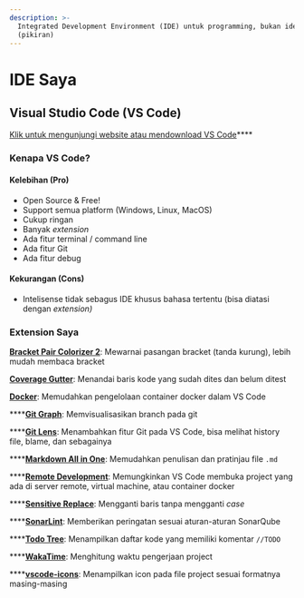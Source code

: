 ```yaml
---
description: >-
  Integrated Development Environment (IDE) untuk programming, bukan ide
  (pikiran)
---
```


# IDE Saya

## Visual Studio Code \(VS Code\)

[Klik untuk mengunjungi website atau mendownload VS Code](https://code.visualstudio.com/)\*\*\*\*

### **Kenapa VS Code?**

#### **Kelebihan \(Pro\)**

* Open Source & Free!
* Support semua platform \(Windows, Linux, MacOS\)
* Cukup ringan
* Banyak _extension_
* Ada fitur terminal / command line 
* Ada fitur Git
* Ada fitur debug 

#### **Kekurangan \(Cons\)**

* Intelisense tidak sebagus IDE khusus bahasa tertentu \(bisa diatasi dengan _extension\)_

#### 

### Extension Saya

[**Bracket Pair Colorizer 2**](https://marketplace.visualstudio.com/items?itemName=CoenraadS.bracket-pair-colorizer-2): Mewarnai pasangan bracket \(tanda kurung\), lebih mudah membaca bracket

[**Coverage Gutter**](https://marketplace.visualstudio.com/items?itemName=ryanluker.vscode-coverage-gutters): Menandai baris kode yang sudah dites dan belum ditest

[**Docker**](https://marketplace.visualstudio.com/items?itemName=ms-azuretools.vscode-docker): Memudahkan pengelolaan container docker dalam VS Code

\*\*\*\*[**Git Graph**](https://marketplace.visualstudio.com/items?itemName=mhutchie.git-graph): Memvisualisasikan branch pada git

\*\*\*\*[**Git Lens**](https://marketplace.visualstudio.com/items?itemName=eamodio.gitlens): Menambahkan fitur Git pada VS Code, bisa melihat history file, blame, dan sebagainya

\*\*\*\*[**Markdown All in One**](https://marketplace.visualstudio.com/items?itemName=yzhang.markdown-all-in-one): Memudahkan penulisan dan pratinjau file `.md`

\*\*\*\*[**Remote Development**](https://marketplace.visualstudio.com/items?itemName=ms-vscode-remote.vscode-remote-extensionpack): Memungkinkan VS Code membuka project yang ada di server remote, virtual machine, atau container docker

\*\*\*\*[**Sensitive Replace**](https://marketplace.visualstudio.com/items?itemName=vilicvane.sensitive-replace): Mengganti baris tanpa mengganti _case_

\*\*\*\*[**SonarLint**](https://marketplace.visualstudio.com/items?itemName=SonarSource.sonarlint-vscode): Memberikan peringatan sesuai aturan-aturan SonarQube

\*\*\*\*[**Todo Tree**](https://marketplace.visualstudio.com/items?itemName=Gruntfuggly.todo-tree): Menampilkan daftar kode yang memiliki komentar `//TODO` 

\*\*\*\*[**WakaTime**](https://marketplace.visualstudio.com/items?itemName=WakaTime.vscode-wakatime): Menghitung waktu pengerjaan project

\*\*\*\*[**vscode-icons**](https://marketplace.visualstudio.com/items?itemName=vscode-icons-team.vscode-icons): Menampilkan icon pada file project sesuai formatnya masing-masing





